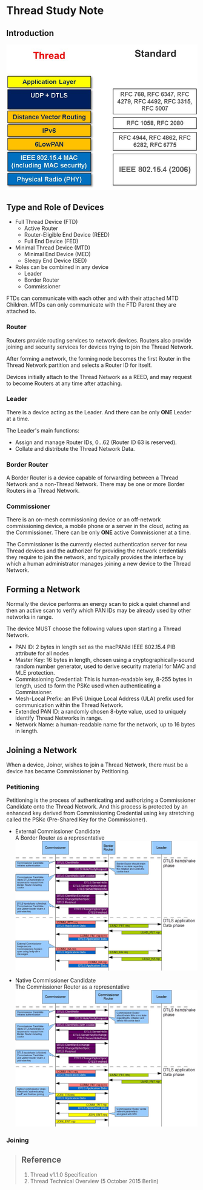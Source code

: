 # Thread Study Note #

## Introduction ##
![Overview of Thread Stack](Overview_of_Thread_Stack.jpg)

## Type and Role of Devices ##
* Full Thread Device (FTD)
  * Active Router
  * Router-Eligible End Device (REED)
  * Full End Device (FED)
* Minimal Thread Device (MTD)
  * Minimal End Device (MED)
  * Sleepy End Device (SED)
* Roles can be combined in any device
  * Leader
  * Border Router
  * Commissioner

FTDs can communicate with each other and with their attached MTD Children. MTDs can only communicate with the FTD Parent they are attached to.

### Router ###
Routers provide routing services to network devices. Routers also provide joining and security services for devices trying to join the Thread Network.

After forming a network, the forming node becomes the first Router in the Thread Network partition and selects a Router ID for itself.

Devices initially attach to the Thread Network as a REED, and may request to become Routers at any time after attaching.

### Leader ###
There is a device acting as the Leader. And there can be only **ONE** Leader at a time.

The Leader's main functions:
* Assign and manage Router IDs, 0...62 (Router ID 63 is reserved).
* Collate and distribute the Thread Network Data.

### Border Router ###
A Border Router is a device capable of forwarding between a Thread Network and a non-Thread Network. There may be one or more Border Routers in a Thread Network.

### Commissioner ###
There is an on-mesh commissioning device or an off-network commissioning device, a mobile phone or a server in the cloud, acting as the Commissioner. There can be only **ONE** active Commissioner at a time.

The Commissioner is the currently elected authentication server for new Thread devices and the authorizer for providing the network credentials they require to join the network, and typically provides the interface by which a human administrator manages joining a new device to the Thread Network.

## Forming a Network ##
Normally the device performs an energy scan to pick a quiet channel and then an active scan to verify which PAN IDs may be already used by other networks in range.

The device MUST choose the following values upon starting a Thread Network.
* PAN ID: 2 bytes in length set as the macPANId IEEE 802.15.4 PIB attribute for all nodes
* Master Key: 16 bytes in length, chosen using a cryptographically-sound random number generator, used to derive security material for MAC and MLE protection.
* Commissioning Credential: This is human-readable key, 8-255 bytes in length, used to form the PSKc used when authenticating a Commissioner.
* Mesh-Local Prefix: an IPv6 Unique Local Address (ULA) prefix used for communication within the Thread Network.
* Extended PAN ID: a randomly chosen 8-byte value, used to uniquely identify Thread Networks in range.
* Network Name: a human-readable name for the network, up to 16 bytes in length.

## Joining a Network ##
When a device, Joiner, wishes to join a Thread Network, there must be a device has became Commissioner by Petitioning.

### Petitioning ###
Petitioning is the process of authenticating and authorizing a Commissioner Candidate onto the Thread Network. And this process is protected by an enhanced key derived from Commissioning Credential using key stretching called the PSKc (Pre-Shared Key for the Commissioner).
* External Commissioner Candidate  
  A Border Router as a representative
  ![External Commissioner Petitioning Sequence](External_Commissioner_Petitioning_Sequence.jpg)

* Native Commissioner Candidate  
  The Commissioner Router as a representative
  ![Native Commissioner Petitioning Sequence](Native_Commissioner_Petitioning_Sequence.jpg)
### Joining ###


> ## Reference ##
> 1. Thread v1.1.0 Specification
> 2. Thread Technical Overview (5 October 2015 Berlin)

